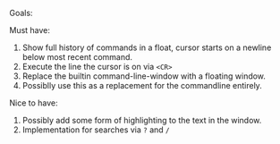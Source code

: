 Goals:

Must have:

1. Show full history of commands in a float, cursor starts on a newline below most recent command.
2. Execute the line the cursor is on via `<CR>`
3. Replace the builtin command-line-window with a floating window.
4. Possiblly use this as a replacement for the commandline entirely.

Nice to have:

1. Possibly add some form of highlighting to the text in the window.
2. Implementation for searches via `?` and `/`
